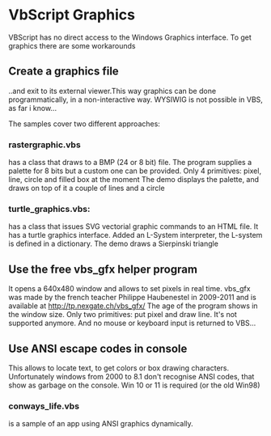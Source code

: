 # VbScript Graphics

VBScript has no direct access to the Windows Graphics interface. To get graphics there are some workarounds

## Create a graphics file
..and exit to its external viewer.This way graphics can be done programmatically, in a non-interactive way.
WYSIWIG is not possible in VBS, as far i know...

The samples cover two different approaches:

### rastergraphic.vbs 
 has a class that draws to a BMP (24 or 8 bit) file.
 The program supplies a palette for 8 bits but a custom one can be provided. 
 Only 4 primitives: pixel, line, circle and filled box at the moment
 The demo displays the palette, and draws on top of it a couple of lines and a circle

### turtle_graphics.vbs: 
 has a class that issues SVG vectorial graphic commands to an HTML file.
 It has a turtle graphics interface. Added an L-System interpreter, the L-system is defined in a dictionary. 
 The demo draws a Sierpinski triangle

## Use the free vbs_gfx helper program 
It opens a 640x480 window and allows to set pixels  in real time.
vbs_gfx was made by the french teacher Philippe Haubenestel in 2009-2011 and is available at http://tp.nexgate.ch/vbs_gfx/
The age of the program shows in the window size. Only two primitives: put pixel and draw line. It's not supported anymore. 
And no mouse or keyboard input is returned to VBS... 

## Use ANSI escape codes in console
 This allows to locate text, to get colors or box drawing characters. 
 Unfortunately windows from 2000 to 8.1 don't recognise ANSI codes, that show as garbage on the console. Win 10 or 11 is required (or the old Win98)

### conways_life.vbs 
is a sample of an app using ANSI graphics dynamically.



